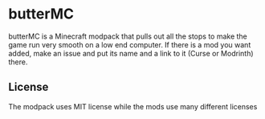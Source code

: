 # butterMC

butterMC is a Minecraft modpack that pulls out all the stops to make the game run very smooth on a low end computer. If there is a mod you want added, make an issue and put its name and a link to it (Curse or Modrinth) there.

## License
The modpack uses MIT license while the mods use many different licenses
